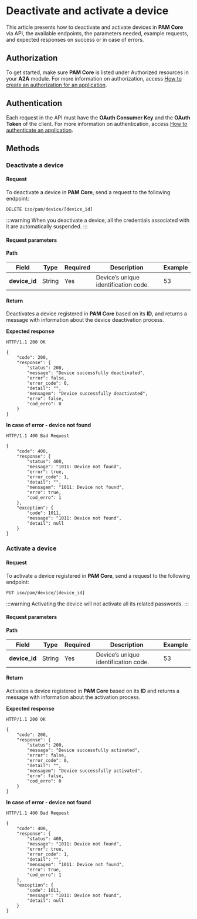 # Deactivate and activate a device

This article presents how to deactivate and activate devices in **PAM Core** via API, the available endpoints, the parameters needed, example requests, and expected responses on success or in case of errors.

## Authorization
To get started, make sure **PAM Core** is listed under Authorized resources in your **A2A** module. For more information on authorization, access [How to create an authorization for an application](/v3-32/docs/a2a-how-to-create-an-authorization-for-an-application).

## Authentication
Each request in the API must have the **OAuth Consumer Key** and the **OAuth Token** of the client. 
For more information on authentication, access [How to authenticate an application](/v3-32/docs/a2a-how-to-authenticate-an-application).

## Methods
### Deactivate a device 
#### Request
To deactivate a device in **PAM Core**, send a request to the following endpoint:

```
DELETE iso/pam/device/[device_id]
```
 :::warning
When you deactivate a device, all the credentials associated with it are automatically suspended.
:::

#### Request parameters
**Path**

| Field | Type | Required | Description | Example |
| --- | --- | --- | --- | --- |
| **device_id** | String | Yes | Device’s unique identification code. | 53 |

#### Return
Deactivates a device registered in **PAM Core** based on its **ID**, and returns a message with information about the device deactivation process.

**Expected response**

```
HTTP/1.1 200 OK
```

```
{
    "code": 200,
    "response": {
        "status": 200,
        "message": "Device successfully deactivated",
        "error": false,
        "error_code": 0,
        "detail": "",
        "mensagem": "Device successfully deactivated",
        "erro": false,
        "cod_erro": 0
    }
}
```

**In case of error - device not found**

```
HTTP/1.1 400 Bad Request
```
```
{
    "code": 400,
    "response": {
        "status": 400,
        "message": "1011: Device not found",
        "error": true,
        "error_code": 1,
        "detail": "",
        "mensagem": "1011: Device not found",
        "erro": true,
        "cod_erro": 1
    },
    "exception": {
        "code": 1011,
        "message": "1011: Device not found",
        "detail": null
    }
}
```

### Activate a device
#### Request

To activate a device registered in **PAM Core**, send a request to the following endpoint:

```
PUT iso/pam/device/[device_id]
```
 :::warning
Activating the device will not activate all its related passwords.
:::

#### Request parameters
**Path**

| Field | Type | Required | Description | Example |
| --- | --- | --- | --- | --- |
| **device_id** | String | Yes | Device’s unique identification code. | 53 |

#### Return
Activates a device registered in **PAM Core** based on its **ID** and returns a message with information about the activation process.

**Expected response**

```
HTTP/1.1 200 OK
```

```
{
    "code": 200,
    "response": {
        "status": 200,
        "message": "Device successfully activated",
        "error": false,
        "error_code": 0,
        "detail": "",
        "mensagem": "Device successfully activated",
        "erro": false,
        "cod_erro": 0
    }
}
```

**In case of error -  device not found**

```
HTTP/1.1 400 Bad Request
```
```
{
    "code": 400,
    "response": {
        "status": 400,
        "message": "1011: Device not found",
        "error": true,
        "error_code": 1,
        "detail": "",
        "mensagem": "1011: Device not found",
        "erro": true,
        "cod_erro": 1
    },
    "exception": {
        "code": 1011,
        "message": "1011: Device not found",
        "detail": null
    }
}
```
